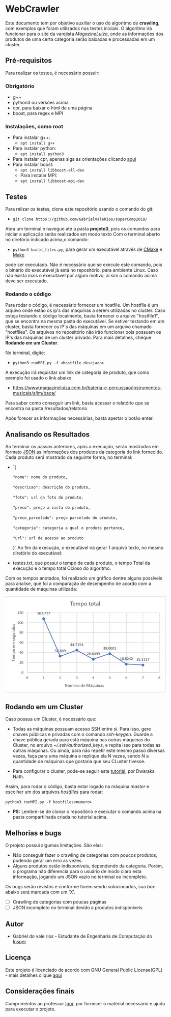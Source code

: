 # WebCrawler
Este documento tem por objetivo auxiliar o uso do algoritmo de **crawling**, com exemplos que foram utilizados nos testes iniciais. 
O algoritmo irá funcionar para o site da varejista _MagazineLuiza_, onde as informações dos produtos de uma certa categoria serão baixadas e processadas em um cluster.
## Pré-requisitos
Para realizar os testes, é necessário possuir:
### Obrigatório
- g++
- python3 ou versões acima
- cpr, para baixar o html de uma página
- boost, para regex e MPI

### Instalações, como root
- Para instalar g++:
  - `apt install g++`
- Para instalar python:
  - `apt install python3`
- Para instalar cpr, apenas siga as orientações clicando [aqui](https://github.com/whoshuu/cpr)
- Para instalar boost:
  - `apt install libboost-all-dev`
  - Para instalar MPI:
  - `apt install libboost-mpi-dev`
  
## Testes
Para relizar os testes, clone este repositório usando o comando do git: 
- `git clone https://github.com/GabrielValeRios/superComp2018/`

Abra um terminal e navegue até a pasta **projeto3**, pois os comandos para iniciar a aplicação serão realizados em modo texto
Com o terminal aberto no diretório indicado acima,o comando:
- `python3 build_files.py`, para gerar um executável através de [CMake](https://cmake.org/) e [Make](https://pt.wikipedia.org/wiki/Makefile)

pode ser executado. Não é necessário que se execute este comando, pois o binário do executável já está no repositório, para ambiente Linux. Caso não exista mais o executável por algum motivo, ai sim o comando acima deve ser executado.

### Rodando o código

Para rodar o código, é necessário fornecer um hostfile. Um hostfile é um arquivo onde estão os ip's das máquinas a serem utilizadas no cluster.
Caso esteja testando o código localmente, basta fornecer o arquivo "hostfile1", que se encontra na mesma pasta do executável.
Se estiver testando em um cluster, basta fornecer os IP's das máquinas em um arquivo chamado "hostfiles<numero de maquinas>".
Os arquivos no repositório não irão funcionar pois possuem os IP's das máquinas de um cluster privado. Para mais detalhes, cheque **Rodando em um Cluster**.

No terminal, digite:
- `python3 runMPI.py -f <hostfile desejado>`

A execução irá requisitar um link de categoria de produto, que como exemplo foi usado o link abaixo:

- https://www.magazineluiza.com.br/bateria-e-percussao/instrumentos-musicais/s/im/baoa/

Para saber como conseguir um link, basta acessar o relatório que se encontra na pasta /resultados/relatorio

Após forecer as informações necessárias, basta apertar o botão enter.

## Analisando os Resultados
Ao terminar os passos anteriores, após a execução, serão mostrados em formato [JSON](https://www.json.org/) as informações dos produtos da categoria do link fornecido. Cada produto será mostrado da seguinte forma, no terminal:
- `{

      "nome": nome do produto,

      "descricao": descrição do produto,

      "foto": url da foto do produto,

      "preco": preço a vista do produto,

      "preco_parcelado": preço parcelado do produto,

      "categoria": categoria a qual o produto pertence,

      "url": url de acesso ao produto

  }`
Ao fim da execução, o executável  irá gerar 1 arquivo texto, no mesmo diretório do executável:

- testes.txt, que possui o tempo de cada produto, o tempo Total da execução e o tempo total Ocioso do algoritmo.

Com os tempos anotados, foi realizado um gráfico dentre alguns possíveis para analise, que foi a comparação de desempenho de acordo com a quantidade de máquinas utilizada:

![Desempenho](https://github.com/GabrielValeRios/superComp2018/blob/master/projeto3/resultados/img/totalTime.JPG)

## Rodando em um Cluster

Caso possua um Cluster, é necessário que:
- Todas as máquinas possuam acesso SSH entre si. Para isso, gere chaves públicas e privadas com o comando _ssh-keygen_. Guarde a chave pública gerada para está máquina nas outras máquinas do Cluster, no arquivo _~/.ssh/authorized_keys_, e repita isso para todas as outras máquinas. Ou ainda, para não repetir este mesmo passo diversas vezes, faça para uma máquina e replique ela N vezes, sendo N a quantidade de máquinas que gostaria que seu CLuster tivesse.

- Para configurar o cluster, pode-se seguir este [tutorial](http://mpitutorial.com/tutorials/running-an-mpi-cluster-within-a-lan/), por Dwaraka Nath.

Assim, para rodar o código, basta estar logado na máquina _master_ e escolher um dos arquivos _hostfiles<numero>_ para rodar:
  
`python3 runMPI.py -f hostfiles<numero>`

- **PS:** Lembre-se de clonar o repositório e executar o comando acima na pasta compartilhada criada no tutorial acima.

## Melhorias e bugs

O projeto possui algumas limitações. São elas:

- Não conseguir fazer o crawling de categorias com poucos produtos, podendo gerar um erro as vezes.
- Alguns produtos estão indisponíveis, dependendo da categoria. Porém, o programa não diferencia para o usuário de modo claro esta informação, jogando um JSON vazio no terminal ou incompleto.

Os bugs serão revistos e conforme forem sendo solucionados, sua _box_ abaixo será marcada com um 'X'.

- [ ] Crawling de categorias com poucas páginas
- [ ] JSON incompleto no terminal devido a produtos indisponíveis

## Autor

- Gabriel do vale rios - Estudante de Engenharia de Computação do [Insper](https://www.insper.edu.br/)

## Licença

Este projeto é licenciado de acordo com GNU General Public License(GPL) - mais detalhes clique [aqui](https://www.gnu.org/licenses/gpl.html)

## Considerações finais

Cumprimentos ao professor [Igor](https://github.com/igordsm?tab=repositories), por fornecer o material necessário e ajuda para executar o projeto.
